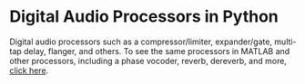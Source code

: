 # Digital Audio Processors in Python
Digital audio processors such as a compressor/limiter, expander/gate, multi-tap delay, flanger, and others. To see the same processors in MATLAB and other processors, including a phase vocoder, reverb, dereverb, and more, [click here](https://github.com/QuantumAudio/Digital-Audio-Processors.git). 
